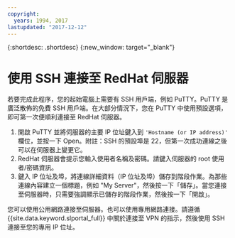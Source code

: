 ```yaml
---
copyright:
  years: 1994, 2017
lastupdated: "2017-12-12"
---
```


{:shortdesc: .shortdesc}
{:new_window: target="_blank"}

# 使用 SSH 連接至 RedHat 伺服器

若要完成此程序，您的起始電腦上需要有 SSH 用戶端，例如 PuTTY。PuTTY 是廣泛散佈的免費 SSH 用戶端。在大部分情況下，您在 PuTTY 中使用預設選項，即可第一次便順利連接至 RedHat 伺服器。

1. 開啟 PuTTY 並將伺服器的主要 IP 位址鍵入到 `'Hostname (or IP address)'` 欄位，並按一下 Open。附註：SSH 的預設埠是 22，但第一次成功連線之後可以在伺服器上變更它。
2. RedHat 伺服器會提示您輸入使用者名稱及密碼。請鍵入伺服器的 root 使用者/密碼資訊。
3. 鍵入 IP 位址及埠，將連線詳細資料（IP 位址及埠）儲存到階段作業。為那些連線內容建立一個標題，例如 "My Server"，然後按一下「儲存」。當您連接至伺服器時，只需要強調顯示已儲存的階段作業，然後按一下「開啟」。

您可以使用公用網路連接至伺服器。也可以使用專用網路連接。請遵循 {{site.data.keyword.slportal_full}} 中關於連接至 VPN 的指示，然後使用 SSH 連接至您的專用 IP 位址。
